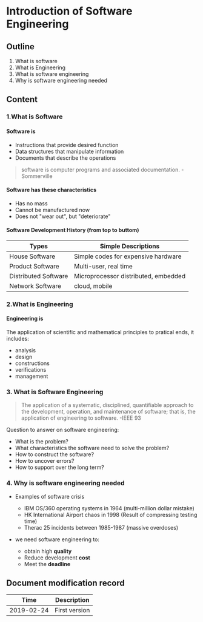 # Introduction of Software Engineering

## Outline

1. What is software
2. What is Engineering
3. What is software engineering
4. Why is software engineering needed

## Content

### 1.What is Software

#### Software is 
- Instructions that provide desired function
- Data structures that manipulate information
- Documents that describe the operations

> software is computer programs and associated documentation. -Sommerville
  
#### Software has these characteristics
- Has no mass
- Cannot be manufactured now
- Does not "wear out", but "deteriorate"

#### Software Development History (from top to buttom)
Types|Simple Descriptions
-|-
House Software | Simple codes for expensive hardware
Product Software | Multi-user, real time
Distributed Software | Microprocessor distributed, embedded
Network Software | cloud, mobile

### 2.What is Engineering

#### Engineering is
The application of scientific and mathematical principles to pratical ends, it includes:
- analysis
- design
- constructions
- verifications
- management

### 3. What is Software Engineering
> The application of a systematic, disciplined, quantifiable
> approach to the development, operation, and
> maintenance of software; that is, the application of
> engineering to software. -IEEE 93

Question to answer on software engineering:
- What is the problem?
- What characteristics the software need to solve the problem?
- How to construct the software?
- How to uncover errors?
- How to support over the long term?

### 4. Why is software engineering needed
- Examples of software crisis
  - IBM OS/360 operating systems in 1964 (multi-million dollar mistake)
  - HK International Airport chaos in 1998 (Result of compressing testing time)
  - Therac 25 incidents between 1985-1987 (massive overdoses)
  
- we need software engineering to:
  - obtain high **quality**
  - Reduce development **cost**
  - Meet the **deadline**
  
## Document modification record
Time|Description
----|-----------
2019-02-24|First version